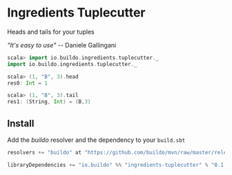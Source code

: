 # Ingredients Tuplecutter
Heads and tails for your tuples

_"It's easy to use"_ -- Daniele Gallingani

```scala
scala> import io.buildo.ingredients.tuplecutter._
import io.buildo.ingredients.tuplecutter._

scala> (1, "B", 3).head
res0: Int = 1

scala> (1, "B", 3).tail
res1: (String, Int) = (B,3)
```

## Install
Add the _buildo_ resolver and the dependency to your `build.sbt`

```scala
resolvers += "buildo" at "https://github.com/buildo/mvn/raw/master/releases"

libraryDependencies += "io.buildo" %% "ingredients-tuplecutter" % "0.1.1"
```
